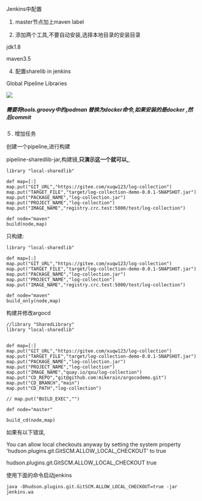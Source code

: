 

Jenkins中配置

1. master节点加上maven label

3. 添加两个工具,不要自动安装,选择本地目录的安装目录

jdk1.8

maven3.5



4. 配置sharelib in jenkins

Global Pipeline Libraries

![](/home/qxu/Documents/k8sbook-new/jenkins/sharedlib.png)





##### 需要将tools.groovy中的podman 替换为docker命令,如果安装的是docker ,然后commit

５. 增加任务

创建一个pipeline,进行构建

 pipeline-sharedlib-jar,构建镜,**只演示这一个就可以,**,

```
library "local-sharedlib"

def map=[:]
map.put("GIT_URL","https://gitee.com/xuqw123/log-collection")
map.put("TARGET_FILE","target/log-collection-demo-0.0.1-SNAPSHOT.jar")
map.put("PACKAGE_NAME","log-collection.jar")
map.put("PROJECT_NAME","log-collection")
map.put("IMAGE_NAME","registry.crc.test:5000/test/log-collection")

def node="maven"
build(node,map)
```



只构建:

```
library "local-sharedlib"

def map=[:]
map.put("GIT_URL","https://gitee.com/xuqw123/log-collection")
map.put("TARGET_FILE","target/log-collection-demo-0.0.1-SNAPSHOT.jar")
map.put("PACKAGE_NAME","log-collection.jar")
map.put("PROJECT_NAME","log-collection")
map.put("IMAGE_NAME","registry.crc.test:5000/test/log-collection")

def node="maven"
build_only(node,map)
```



构建并修改argocd

```
//library "SharedLibrary"
library "local-sharedlib"


def map=[:]
map.put("GIT_URL","https://gitee.com/xuqw123/log-collection")
map.put("TARGET_FILE","target/log-collection-demo-0.0.1-SNAPSHOT.jar")
map.put("PACKAGE_NAME","log-collection.jar")
map.put("PROJECT_NAME","log-collection")
map.put("IMAGE_NAME","quay.io/qxu/log-collection")
map.put("CD_REPO","git@github.com:mikerain/argocodemo.git")
map.put("CD_BRANCH","main")
map.put("CD_PATH","log-collection")

// map.put("BUILD_EXEC","")

def node="master"

build_cd(node,map)
```









如果有以下错误,

You can allow local checkouts anyway by setting the system property 'hudson.plugins.git.GitSCM.ALLOW_LOCAL_CHECKOUT' to true

hudson.plugins.git.GitSCM.ALLOW_LOCAL_CHECKOUT  true

使用下面的命令启动jenkins

```
java -Dhudson.plugins.git.GitSCM.ALLOW_LOCAL_CHECKOUT=true -jar jenkins.wa
```


